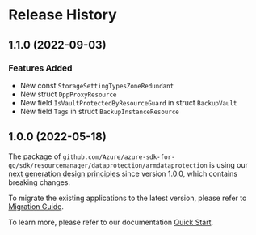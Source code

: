 # Release History

## 1.1.0 (2022-09-03)
### Features Added

- New const `StorageSettingTypesZoneRedundant`
- New struct `DppProxyResource`
- New field `IsVaultProtectedByResourceGuard` in struct `BackupVault`
- New field `Tags` in struct `BackupInstanceResource`


## 1.0.0 (2022-05-18)

The package of `github.com/Azure/azure-sdk-for-go/sdk/resourcemanager/dataprotection/armdataprotection` is using our [next generation design principles](https://azure.github.io/azure-sdk/general_introduction.html) since version 1.0.0, which contains breaking changes.

To migrate the existing applications to the latest version, please refer to [Migration Guide](https://aka.ms/azsdk/go/mgmt/migration).

To learn more, please refer to our documentation [Quick Start](https://aka.ms/azsdk/go/mgmt).